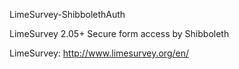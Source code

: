 LimeSurvey-ShibbolethAuth

LimeSurvey 2.05+ Secure form access by Shibboleth

LimeSurvey: http://www.limesurvey.org/en/
